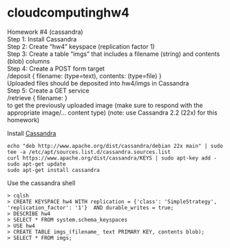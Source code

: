 # cloudcomputinghw4


Homework #4 (cassandra)<br/>
Step 1: Install Cassandra<br/>
Step 2: Create “hw4” keyspace (replication factor 1)<br/>
Step 3: Create a table “imgs” that includes a filename (string) and contents (blob) columns<br/>
Step 4: Create a POST form target<br/>
/deposit { filename: (type=text), contents: (type=file) }<br/>
Uploaded files should be deposited into hw4/imgs in Cassandra<br/>
Step 5: Create a GET service<br/>
/retrieve { filename: }<br/>
to get the previously uploaded image (make sure to respond with the appropriate image/… content type)
(note: use Cassandra 2.2 (22x) for this homework)<br/>

Install <a href="http://cassandra.apache.org/download/">Cassandra</a>
```
echo "deb http://www.apache.org/dist/cassandra/debian 22x main" | sudo tee -a /etc/apt/sources.list.d/cassandra.sources.list
curl https://www.apache.org/dist/cassandra/KEYS | sudo apt-key add -
sudo apt-get update
sudo apt-get install cassandra
```

Use the cassandra shell
```
> cqlsh
> CREATE KEYSPACE hw4 WITH replication = {'class': 'SimpleStrategy', 'replication_factor': '1'}  AND durable_writes = true;
> DESCRIBE hw4
> SELECT * FROM system.schema_keyspaces
> USE hw4
> CREATE TABLE imgs_(filename_ text PRIMARY KEY, contents blob);
> SELECT * FROM imgs;
```


